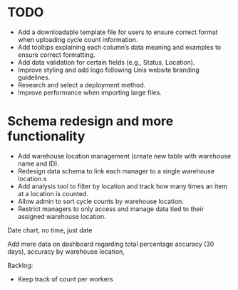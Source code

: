 # TODO

- Add a downloadable template file for users to ensure correct format when uploading cycle count information.
- Add tooltips explaining each column’s data meaning and examples to ensure correct formatting.
- Add data validation for certain fields (e.g., Status, Location).
- Improve styling and add logo following Unis website branding guidelines.
- Research and select a deployment method.
- Improve performance when importing large files.

# Schema redesign and more functionality

- Add warehouse location management (create new table with warehouse name and ID).
- Redesign data schema to link each manager to a single warehouse location.s
- Add analysis tool to filter by location and track how many times an item at a location is counted.
- Allow admin to sort cycle counts by warehouse location.
- Restrict managers to only access and manage data tied to their assigned warehouse location.

Date chart, no time, just date

Add more data on dashboard regarding total percentage accuracy (30 days), accuracy by warehouse location,

Backlog:

- Keep track of count per workers
